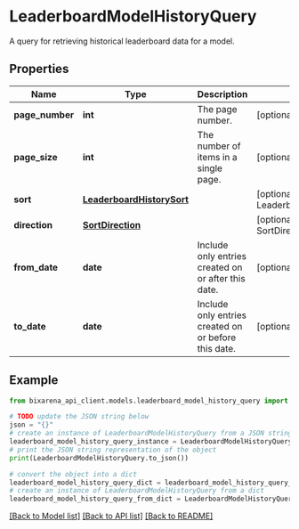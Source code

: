 # LeaderboardModelHistoryQuery

A query for retrieving historical leaderboard data for a model.

## Properties

| Name            | Type                                                    | Description                                          | Notes                                                     |
| --------------- | ------------------------------------------------------- | ---------------------------------------------------- | --------------------------------------------------------- |
| **page_number** | **int**                                                 | The page number.                                     | [optional] [default to 0]                                 |
| **page_size**   | **int**                                                 | The number of items in a single page.                | [optional] [default to 100]                               |
| **sort**        | [**LeaderboardHistorySort**](LeaderboardHistorySort.md) |                                                      | [optional] [default to LeaderboardHistorySort.CREATED_AT] |
| **direction**   | [**SortDirection**](SortDirection.md)                   |                                                      | [optional] [default to SortDirection.ASC]                 |
| **from_date**   | **date**                                                | Include only entries created on or after this date.  | [optional]                                                |
| **to_date**     | **date**                                                | Include only entries created on or before this date. | [optional]                                                |

## Example

```python
from bixarena_api_client.models.leaderboard_model_history_query import LeaderboardModelHistoryQuery

# TODO update the JSON string below
json = "{}"
# create an instance of LeaderboardModelHistoryQuery from a JSON string
leaderboard_model_history_query_instance = LeaderboardModelHistoryQuery.from_json(json)
# print the JSON string representation of the object
print(LeaderboardModelHistoryQuery.to_json())

# convert the object into a dict
leaderboard_model_history_query_dict = leaderboard_model_history_query_instance.to_dict()
# create an instance of LeaderboardModelHistoryQuery from a dict
leaderboard_model_history_query_from_dict = LeaderboardModelHistoryQuery.from_dict(leaderboard_model_history_query_dict)
```

[[Back to Model list]](../README.md#documentation-for-models) [[Back to API list]](../README.md#documentation-for-api-endpoints) [[Back to README]](../README.md)
